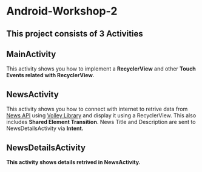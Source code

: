 # Android-Workshop-2
## This project consists of 3 Activities

## MainActivity
This activity shows you how to implement a <b>RecyclerView</b> and other <b>Touch Events related with RecyclerView.</b> 

## NewsActivity
This activity shows you how to connect with internet to retrive data from [News API](https://newsapi.org/) using [Volley Library](https://developer.android.com/training/volley/index.html) and display it using a RecyclerView. This also includes <b>Shared Element Transition</b>. News Title and Description are sent to NewsDetailsActivity via <b>Intent<b>.

## NewsDetailsActivity
This activity shows details retrived in NewsActivity.
